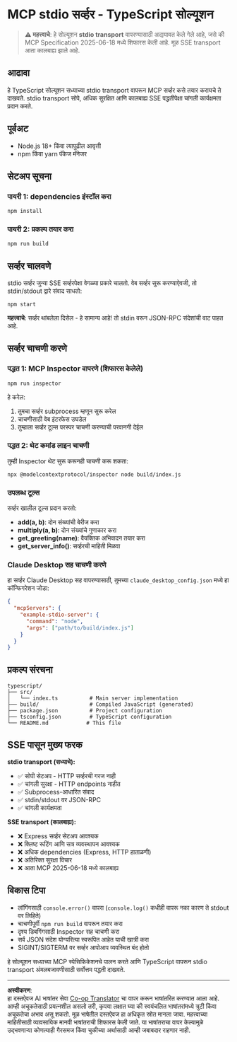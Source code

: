 <!--
CO_OP_TRANSLATOR_METADATA:
{
  "original_hash": "9d799c4a30a8383e0a74af9153262972",
  "translation_date": "2025-08-26T20:07:59+00:00",
  "source_file": "03-GettingStarted/05-stdio-server/solution/typescript/README.md",
  "language_code": "mr"
}
-->
# MCP stdio सर्व्हर - TypeScript सोल्यूशन

> **⚠️ महत्त्वाचे**: हे सोल्यूशन **stdio transport** वापरण्यासाठी अद्ययावत केले गेले आहे, जसे की MCP Specification 2025-06-18 मध्ये शिफारस केली आहे. मूळ SSE transport आता कालबाह्य झाले आहे.

## आढावा

हे TypeScript सोल्यूशन सध्याच्या stdio transport वापरून MCP सर्व्हर कसे तयार करायचे ते दाखवते. stdio transport सोपे, अधिक सुरक्षित आणि कालबाह्य SSE पद्धतीपेक्षा चांगली कार्यक्षमता प्रदान करते.

## पूर्वअट

- Node.js 18+ किंवा त्यापुढील आवृत्ती
- npm किंवा yarn पॅकेज मॅनेजर

## सेटअप सूचना

### पायरी 1: dependencies इंस्टॉल करा

```bash
npm install
```

### पायरी 2: प्रकल्प तयार करा

```bash
npm run build
```

## सर्व्हर चालवणे

stdio सर्व्हर जुन्या SSE सर्व्हरपेक्षा वेगळ्या प्रकारे चालतो. वेब सर्व्हर सुरू करण्याऐवजी, तो stdin/stdout द्वारे संवाद साधतो:

```bash
npm start
```

**महत्त्वाचे**: सर्व्हर थांबलेला दिसेल - हे सामान्य आहे! तो stdin वरून JSON-RPC संदेशांची वाट पाहत आहे.

## सर्व्हर चाचणी करणे

### पद्धत 1: MCP Inspector वापरणे (शिफारस केलेले)

```bash
npm run inspector
```

हे करेल:
1. तुमचा सर्व्हर subprocess म्हणून सुरू करेल
2. चाचणीसाठी वेब इंटरफेस उघडेल
3. तुम्हाला सर्व्हर टूल्स परस्पर चाचणी करण्याची परवानगी देईल

### पद्धत 2: थेट कमांड लाइन चाचणी

तुम्ही Inspector थेट सुरू करूनही चाचणी करू शकता:

```bash
npx @modelcontextprotocol/inspector node build/index.js
```

### उपलब्ध टूल्स

सर्व्हर खालील टूल्स प्रदान करतो:

- **add(a, b)**: दोन संख्यांची बेरीज करा
- **multiply(a, b)**: दोन संख्यांचे गुणाकार करा  
- **get_greeting(name)**: वैयक्तिक अभिवादन तयार करा
- **get_server_info()**: सर्व्हरची माहिती मिळवा

### Claude Desktop सह चाचणी करणे

हा सर्व्हर Claude Desktop सह वापरण्यासाठी, तुमच्या `claude_desktop_config.json` मध्ये हा कॉन्फिगरेशन जोडा:

```json
{
  "mcpServers": {
    "example-stdio-server": {
      "command": "node",
      "args": ["path/to/build/index.js"]
    }
  }
}
```

## प्रकल्प संरचना

```
typescript/
├── src/
│   └── index.ts          # Main server implementation
├── build/                # Compiled JavaScript (generated)
├── package.json          # Project configuration
├── tsconfig.json         # TypeScript configuration
└── README.md            # This file
```

## SSE पासून मुख्य फरक

**stdio transport (सध्याचे):**
- ✅ सोपी सेटअप - HTTP सर्व्हरची गरज नाही
- ✅ चांगली सुरक्षा - HTTP endpoints नाहीत
- ✅ Subprocess-आधारित संवाद
- ✅ stdin/stdout वर JSON-RPC
- ✅ चांगली कार्यक्षमता

**SSE transport (कालबाह्य):**
- ❌ Express सर्व्हर सेटअप आवश्यक
- ❌ क्लिष्ट रूटिंग आणि सत्र व्यवस्थापन आवश्यक
- ❌ अधिक dependencies (Express, HTTP हाताळणी)
- ❌ अतिरिक्त सुरक्षा विचार
- ❌ आता MCP 2025-06-18 मध्ये कालबाह्य

## विकास टिपा

- लॉगिंगसाठी `console.error()` वापरा (`console.log()` कधीही वापरू नका कारण ते stdout वर लिहिते)
- चाचणीपूर्वी `npm run build` वापरून तयार करा
- दृश्य डिबगिंगसाठी Inspector सह चाचणी करा
- सर्व JSON संदेश योग्यरित्या स्वरूपित आहेत याची खात्री करा
- SIGINT/SIGTERM वर सर्व्हर आपोआप व्यवस्थित बंद होतो

हे सोल्यूशन सध्याच्या MCP स्पेसिफिकेशनचे पालन करते आणि TypeScript वापरून stdio transport अंमलबजावणीसाठी सर्वोत्तम पद्धती दाखवते.

---

**अस्वीकरण**:  
हा दस्तऐवज AI भाषांतर सेवा [Co-op Translator](https://github.com/Azure/co-op-translator) चा वापर करून भाषांतरित करण्यात आला आहे. आम्ही अचूकतेसाठी प्रयत्नशील असलो तरी, कृपया लक्षात घ्या की स्वयंचलित भाषांतरांमध्ये त्रुटी किंवा अचूकतेचा अभाव असू शकतो. मूळ भाषेतील दस्तऐवज हा अधिकृत स्रोत मानला जावा. महत्त्वाच्या माहितीसाठी व्यावसायिक मानवी भाषांतराची शिफारस केली जाते. या भाषांतराचा वापर केल्यामुळे उद्भवणाऱ्या कोणत्याही गैरसमज किंवा चुकीच्या अर्थासाठी आम्ही जबाबदार राहणार नाही.